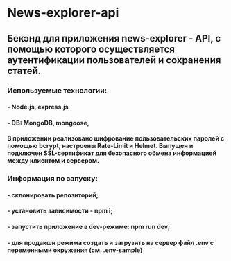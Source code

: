 # News-explorer-api

## Бекэнд для приложения news-explorer - API, c помощью которого осуществляется аутентификации пользователей и сохранения статей. 

### Используемые технологии:
#### - Node.js, express.js
#### - DB: MongoDB, mongoose,

#### В приложении реализовано шифрование пользовательских паролей с помощью bcrypt, настроены Rate-Limit и Helmet. Выпущен и подключен SSL-сертификат для безопасного обмена информацией между клиентом и сервером.  


### Информация по запуску: 
#### - склонировать репозиторий;
#### - установить зависимости - npm i;
#### - запустить приложение в dev-режиме: npm run dev;
#### - для продакшн режима создать и загрузить на сервер файл .env с переменными окружения (см. .env-sample)
